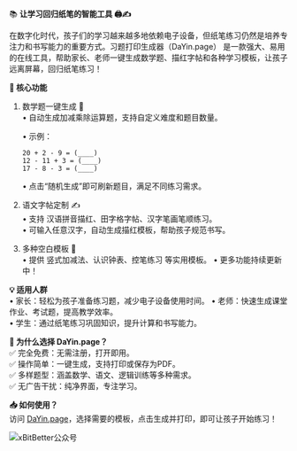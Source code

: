 📚 **让学习回归纸笔的智能工具 🖨️✍️**  

在数字化时代，孩子们的学习越来越多地依赖电子设备，但纸笔练习仍然是培养专注力和书写能力的重要方式。习题打印生成器（DaYin.page） 是一款强大、易用的在线工具，帮助家长、老师一键生成数学题、描红字帖和各种学习模板，让孩子远离屏幕，回归纸笔练习！  


**🌟 核心功能**  
1. 数学题一键生成 🧮  
   • 自动生成加减乘除运算题，支持自定义难度和题目数量。  

   • 示例：  

     ```  
     20 + 2 - 9 = (____)  
     12 - 11 + 3 = (____)  
     17 - 8 - 3 = (____)  
     ```  
   • 点击“随机生成”即可刷新题目，满足不同练习需求。  

2. 语文字帖定制 ✍️  
   • 支持 汉语拼音描红、田字格字帖、汉字笔画笔顺练习。  
   • 可输入任意汉字，自动生成描红模板，帮助孩子规范书写。

3. 多种空白模板 📄  
   • 提供 竖式加减法、认识钟表、控笔练习 等实用模板。 
   • 更多功能持续更新中！  

**💡 适用人群**  
• 家长：轻松为孩子准备练习题，减少电子设备使用时间。
• 老师：快速生成课堂作业、考试题，提高教学效率。  
• 学生：通过纸笔练习巩固知识，提升计算和书写能力。  


**🚀 为什么选择 DaYin.page？**  
✅ 完全免费：无需注册，打开即用。  
✅ 操作简单：一键生成，支持打印或保存为PDF。  
✅ 多样题型：涵盖数学、语文、逻辑训练等多种需求。  
✅ 无广告干扰：纯净界面，专注学习。  


**📥 如何使用？**  
访问 [DaYin.page](https://dayin.page)，选择需要的模板，点击生成并打印，即可让孩子开始练习！  

![xBitBetter公众号](https://goohugo.github.io/xbitbetter.png "xBitBetter公众号")